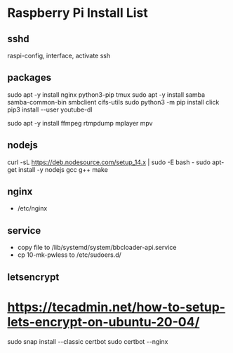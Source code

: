 # Raspberry Pi Install List

## sshd

raspi-config, interface, activate ssh

## packages
sudo apt -y install nginx python3-pip tmux
sudo apt -y install samba samba-common-bin smbclient cifs-utils
sudo python3 -m pip install click
pip3 install --user youtube-dl

sudo apt -y install ffmpeg rtmpdump mplayer mpv


## nodejs
curl -sL https://deb.nodesource.com/setup_14.x | sudo -E bash -
sudo apt-get install -y nodejs gcc g++ make

## nginx

* /etc/nginx


## service

* copy file to /lib/systemd/system/bbcloader-api.service
* cp 10-mk-pwless to /etc/sudoers.d/


## letsencrypt
# https://tecadmin.net/how-to-setup-lets-encrypt-on-ubuntu-20-04/
sudo snap install --classic certbot
sudo certbot --nginx

